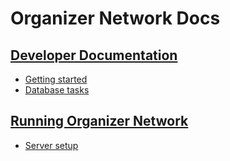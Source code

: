 # Organizer Network Docs

## [Developer Documentation](developer/README.md)

* [Getting started](developer/getting-started.md)
* [Database tasks](developer/database-tasks.md)

## [Running Organizer Network](running/README.md)

* [Server setup](running/server-setup.md)
